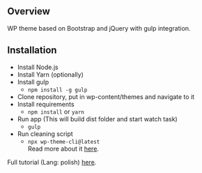 ## Overview

WP theme based on Bootstrap and jQuery with gulp integration.

## Installation

* Install Node.js
* Install Yarn (optionally)
* Install gulp
  * ```npm install -g gulp```
* Clone repository, put in wp-content/themes and navigate to it
* Install requirements
  * `npm install` or `yarn`
* Run app (This will build dist folder and start watch task)
  * `gulp`
* Run cleaning script
  * `npx wp-theme-cli@latest`  
  Read more about it [here](https://github.com/tysian/wp-theme-cli).
  
Full tutorial (Lang: polish) [here](https://docs.google.com/document/d/1m5nhCZirwmuwy4pt44wVxR2xEA0A7uifbrlaQJduvks/edit?usp=sharing).
